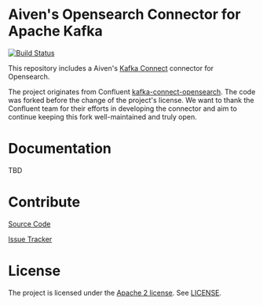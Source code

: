 # Aiven's Opensearch Connector for Apache Kafka

[![Build Status](https://travis-ci.org/aiven/aiven-kafka-connect-Opensearch.svg?branch=master)](https://travis-ci.org/aiven/aiven-kafka-connect-elasticsearch)

This repository includes a Aiven's [Kafka Connect](http://kafka.apache.org/documentation.html#connect) connector for Opensearch.

The project originates from Confluent [kafka-connect-opensearch](https://github.com/confluentinc/kafka-connect-elasticsearch). The code was forked before the change of the project's license. We want to thank the Confluent team for their efforts in developing the connector and aim to continue keeping this fork well-maintained and truly open.

# Documentation

TBD

# Contribute

[Source Code](https://github.com/aiven/aiven-kafka-connect-opensearch)

[Issue Tracker](https://github.com/aiven/aiven-kafka-connect-opensearch/issues)

# License

The project is licensed under the [Apache 2 license](https://www.apache.org/licenses/LICENSE-2.0). See [LICENSE](LICENSE).
